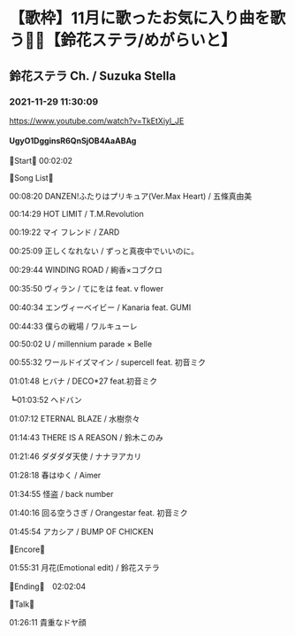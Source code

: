 # 【歌枠】11月に歌ったお気に入り曲を歌う🔔🔔【鈴花ステラ/めがらいと】

## 鈴花ステラ Ch. / Suzuka Stella

### 2021-11-29 11:30:09

https://www.youtube.com/watch?v=TkEtXiyl_JE

#### UgyO1DgginsR6QnSjOB4AaABAg

🔔Start🔔 00:02:02



🔔Song List🔔

00:08:20 DANZEN!ふたりはプリキュア(Ver.Max Heart) / 五條真由美

00:14:29 HOT LIMIT / T.M.Revolution

00:19:22 マイ フレンド / ZARD

00:25:09 正しくなれない / ずっと真夜中でいいのに。

00:29:44 WINDING ROAD / 絢香×コブクロ

00:35:50 ヴィラン / てにをは feat. v flower

00:40:34 エンヴィーベイビー / Kanaria feat. GUMI

00:44:33 僕らの戦場 / ワルキューレ

00:50:02 U / millennium parade × Belle

00:55:32 ワールドイズマイン / supercell feat. 初音ミク

01:01:48 ヒバナ / DECO*27 feat.初音ミク

┗01:03:52 ヘドバン

01:07:12 ETERNAL BLAZE / 水樹奈々

01:14:43 THERE IS A REASON / 鈴木このみ

01:21:46 ダダダダ天使 / ナナヲアカリ

01:28:18 春はゆく / Aimer

01:34:55 怪盗 / back number

01:40:16 回る空うさぎ / Orangestar feat. 初音ミク

01:45:54 アカシア / BUMP OF CHICKEN



🔔Encore🔔

01:55:31 月花(Emotional edit) / 鈴花ステラ



🔔Ending🔔　02:02:04



🔔Talk🔔

01:26:11 貴重なドヤ顔

